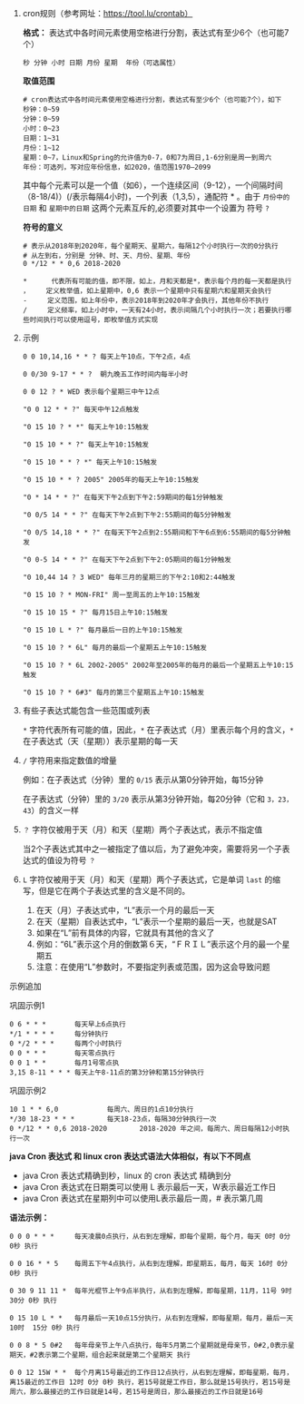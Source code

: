 1. cron规则（参考网址：https://tool.lu/crontab）

   **格式：** 表达式中各时间元素使用空格进行分割，表达式有至少6个（也可能7个）

   ```shell
   秒 分钟 小时 日期 月份 星期  年份（可选属性）
   ```

   

   **取值范围**

   ```shell
   # cron表达式中各时间元素使用空格进行分割，表达式有至少6个（也可能7个），如下
   秒钟：0~59
   分钟：0~59
   小时：0~23
   日期：1~31
   月份：1~12
   星期：0~7，Linux和Spring的允许值为0-7，0和7为周日,1-6分别是周一到周六
   年份：可选列，写对应年份信息，如2020，值范围1970–2099
   ```

   

   其中每个元素可以是一个值（如6），一个连续区间（9-12），一个间隔时间（8-18/4)）(/表示每隔4小时)，一个列表（1,3,5），通配符 * 。由于 `月份中的日期` 和 `星期中的日期` 这两个元素互斥的,必须要对其中一个设置为 符号 `?`

   

   **符号的意义**

   ```shell
   # 表示从2018年到2020年，每个星期天、星期六，每隔12个小时执行一次的0分执行
   # 从左到右，分别是 分钟、时、天、月份、星期、年份
   0 */12 * * 0,6 2018-2020
   
   *	  代表所有可能的值，即不限，如上，月和天都是*，表示每个月的每一天都是执行
   ，    定义枚举值，如上星期中，0,6 表示一个星期中只有星期六和星期天会执行
   -     定义范围，如上年份中，表示2018年到2020年才会执行，其他年份不执行
   /     定义频率，如上小时中，一天有24小时，表示间隔几个小时执行一次；若要执行哪些时间执行可以使用逗号，即枚举值方式实现
   ```

   

2. 示例

   ```shell
   0 0 10,14,16 * * ? 每天上午10点，下午2点，4点
   
   0 0/30 9-17 * * ?  朝九晚五工作时间内每半小时
   
   0 0 12 ? * WED 表示每个星期三中午12点 
   
   "0 0 12 * * ?" 每天中午12点触发 
   
   "0 15 10 ? * *" 每天上午10:15触发 
   
   "0 15 10 * * ?" 每天上午10:15触发 
   
   "0 15 10 * * ? *" 每天上午10:15触发 
   
   "0 15 10 * * ? 2005" 2005年的每天上午10:15触发 
   
   "0 * 14 * * ?" 在每天下午2点到下午2:59期间的每1分钟触发 
   
   "0 0/5 14 * * ?" 在每天下午2点到下午2:55期间的每5分钟触发 
   
   "0 0/5 14,18 * * ?" 在每天下午2点到2:55期间和下午6点到6:55期间的每5分钟触发 
   
   "0 0-5 14 * * ?" 在每天下午2点到下午2:05期间的每1分钟触发 
   
   "0 10,44 14 ? 3 WED" 每年三月的星期三的下午2:10和2:44触发 
   
   "0 15 10 ? * MON-FRI" 周一至周五的上午10:15触发 
   
   "0 15 10 15 * ?" 每月15日上午10:15触发 
   
   "0 15 10 L * ?" 每月最后一日的上午10:15触发 
   
   "0 15 10 ? * 6L" 每月的最后一个星期五上午10:15触发 
   
   "0 15 10 ? * 6L 2002-2005" 2002年至2005年的每月的最后一个星期五上午10:15触发 
   
   "0 15 10 ? * 6#3" 每月的第三个星期五上午10:15触发 
   ```

   

3. 有些子表达式能包含一些范围或列表

   `*` 字符代表所有可能的值，因此，`*` 在子表达式（月）里表示每个月的含义，`*`  在子表达式（天（星期））表示星期的每一天

   

4. `/` 字符用来指定数值的增量

   例如：在子表达式（分钟）里的 `0/15` 表示从第0分钟开始，每15分钟

     在子表达式（分钟）里的 `3/20` 表示从第3分钟开始，每20分钟（它和 `3，23，43`）的含义一样

   

5. `？` 字符仅被用于天（月）和天（星期）两个子表达式，表示不指定值

   当2个子表达式其中之一被指定了值以后，为了避免冲突，需要将另一个子表达式的值设为符号 `？`

   

6. `L` 字符仅被用于天（月）和天（星期）两个子表达式，它是单词 `last` 的缩写，但是它在两个子表达式里的含义是不同的。

   1. 在天（月）子表达式中，“L”表示一个月的最后一天
   2. 在天（星期）自表达式中，“L”表示一个星期的最后一天，也就是SAT
   3. 如果在“L”前有具体的内容，它就具有其他的含义了
   4. 例如：“6L”表示这个月的倒数第６天，“ＦＲＩＬ”表示这个月的最一个星期五
   5. 注意：在使用“L”参数时，不要指定列表或范围，因为这会导致问题

 

示例追加

巩固示例1

```shell
0 6 * * *		每天早上6点执行
*/1 * * * *		每分钟执行
0 */2 * * *		每两个小时执行
0 0 * * * 		每天零点执行
0 0 1 * *  		每月1号零点执
3,15 8-11 * * * 每天上午8-11点的第3分钟和第15分钟执行
```



巩固示例2

```
10 1 * * 6,0			每周六、周日的1点10分执行
*/30 18-23 * * *		每天18-23点，每隔30分钟执行一次
0 */12 * * 0,6 2018-2020  		2018-2020 年之间，每周六、周日每隔12小时执行一次
```



**java Cron 表达式 和 linux cron 表达式语法大体相似，有以下不同点**

- java Cron 表达式精确到秒，linux 的 cron 表达式 精确到分
- java Cron 表达式在日期类可以使用 L 表示最后一天，W表示最近工作日
- java Cron 表达式在星期列中可以使用L表示最后一周，# 表示第几周



**语法示例：**

```shell
0 0 0 * * * 	每天凌晨0点执行，从右到左理解，即每个星期，每个月，每天 0时	0分 0秒 执行

0 0 16 * * 5	每周五下午4点执行，从右到左理解，即星期五，每月，每天 16时	0分 0秒 执行

0 30 9 11 11 *	每年光棍节上午9点半执行，从右到左理解，即每星期，11月，11号 9时	30分 0秒 执行

0 15 10 L * *	每月最后一天10点15分执行，从右到左理解，即每星期，每月，最后一天 10时	15分 0秒 执行

0 0 8 * 5 0#2	每年母亲节上午八点执行，每年5月第二个星期就是母亲节，0#2,0表示星期天，#2表示第二个星期，组合起来就是第二个星期天 执行

0 0 12 15W * *	每个月离15号最近的工作日12点执行，从右到左理解，即每星期，每月，离15最近的工作日 12时	0分 0秒 执行，若15号就是工作日，那么就是15号执行，若15号是周六，那么最接近的工作日就是14号，若15号是周日，那么最接近的工作日就是16号
```

